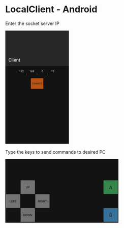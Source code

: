 # LocalClient - Android
 
Enter the socket server IP

<img src="readmeImages/main.png" width="200">

Type the keys to send commands to desired PC

<img src="readmeImages/gameController.png" height="200">
